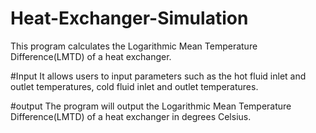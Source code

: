 # Heat-Exchanger-Simulation

This program calculates the Logarithmic Mean Temperature Difference(LMTD) of a heat exchanger. 

#Input
It allows users to input parameters such as the hot fluid inlet and outlet temperatures, cold fluid inlet and outlet temperatures.

#output
The program will output the Logarithmic Mean Temperature Difference(LMTD) of a heat exchanger in degrees Celsius.
